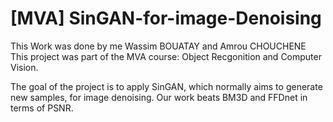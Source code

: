 # [MVA] SinGAN-for-image-Denoising
This Work was done by me Wassim BOUATAY and Amrou CHOUCHENE
This project was part of the MVA course: Object Recgonition and Computer Vision.

The goal of the project is to apply SinGAN, which normally aims to generate new samples, for image denoising. Our work beats BM3D and FFDnet in terms of PSNR.
